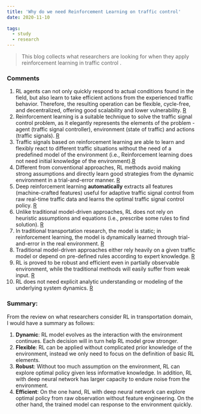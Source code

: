 ```yaml
---
title: 'Why do we need Reinforcement Learning on traffic control'
date: 2020-11-10
 
tags:
  - study
  - research
---
```


> This blog collects what researchers are looking for when they apply reinforcement learning in traffic control .

### Comments

1. RL agents can not only quickly respond to actual conditions found in the field, but also learn to take efficient actions from the experienced traffic behavior. Therefore, the resulting operation can be flexible, cycle-free, and decentralized, offering good scalability and lower vulnerability. [R](https://ieeexplore.ieee.org/stamp/stamp.jsp?arnumber=6338911)
2. Reinforcement learning is a suitable technique to solve the traffic signal control problem, as it elegantly represents the elements of the problem - agent (traffic signal controller), environment (state of traffic) and actions (traffic signals). [R](https://arxiv.org/pdf/1611.01142.pdf) 
3. Traffic signals based on reinforcement learning are able to learn and flexibly react to different traffic situations without the need of a predefined model of the environment (i.e., Reinforcement learning does not need initial knowledge of the environment).[R](https://scholar.google.com/scholar?hl=zh-CN&as_sdt=0%2C5&q=Developing+adaptive+traffic+signal+control+by+actor+%E2%80%93+critic+and+direct+exploration+methods&btnG=)
4. Different from conventional approaches, RL methods avoid making strong assumptions and directly learn good strategies from the dynamic environment in a trial-and-error manner. [R](https://dl.acm.org/doi/pdf/10.1145/3357384.3357902)
5. Deep reinforcement learning **automatically** extracts all features (machine-crafted features) useful for adaptive traffic signal control from raw real-time traffic data and learns the optimal traffic signal control policy. [R](https://arxiv.org/pdf/1705.02755.pdf%0Ahttp://arxiv.org/abs/)
6. Unlike traditional model-driven approaches, RL does not rely on heuristic assumptions and equations (i.e., prescribe some rules to find solution). [R](https://ieeexplore.ieee.org/stamp/stamp.jsp?arnumber=8667868)
7. In traditional transportation research, the model is static; in reinforcement learning, the model is dynamically learned through trial-and-error in the real environment. [R](https://arxiv.org/pdf/1904.08117.pdf)
8. Traditional model-driven approaches either rely heavily on a given traffic model or depend on pre-defined rules according to expert knowledge. [R](https://ojs.aaai.org/index.php/AAAI/article/view/5744)
9. RL is proved to be robust and efficient even in partially observable environment, while the traditional methods will easily suffer from weak input. [R](https://ieeexplore.ieee.org/stamp/stamp.jsp?arnumber=9050641) 
10. RL does not need explicit analytic understanding or modeling of the underlying system dynamics. [R](https://www.sciencedirect.com/science/article/pii/S0952197619303239) 

### Summary:

From the review on what researchers consider RL in transportation domain, I would have a summary as follows:

1. **Dynamic**: RL model evolves as the interaction with the environment continues. Each decision will in turn help RL model grow stronger.
2. **Flexible**: RL can be applied without complicated prior knowledge of the environment, instead we only need to focus on the definition of basic RL elements.
3. **Robust**: Without too much assumption on the environment, RL can explore optimal policy given less informative knowledge. In addition, RL with deep neural network has larger capacity to endure noise from the environment.
4. **Efficient**: On the one hand, RL with deep neural network can explore optimal policy from raw observation without feature engineering. On the other hand, the trained model can response to the environment quickly.